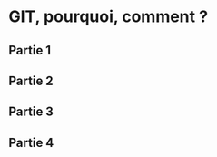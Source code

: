# GIT, pourquoi, comment ?

Partie 1
--------



Partie 2
--------



Partie 3
--------



Partie 4
--------
